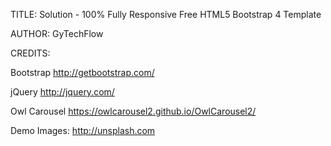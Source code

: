 
TITLE: 
Solution - 100% Fully Responsive Free HTML5 Bootstrap 4 Template

AUTHOR:
GyTechFlow



CREDITS:

Bootstrap
http://getbootstrap.com/

jQuery
http://jquery.com/

Owl Carousel
https://owlcarousel2.github.io/OwlCarousel2/

Demo Images:
http://unsplash.com

